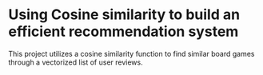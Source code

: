# Using Cosine similarity to build an efficient recommendation system
 This project utilizes a cosine similarity function to find similar board games through a vectorized list of user reviews.

